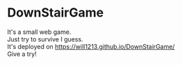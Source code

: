# DownStairGame
It's a small web game.<br />
Just try to survive I guess.<br />
It's deployed on https://will1213.github.io/DownStairGame/<br />
Give a try!<br />
